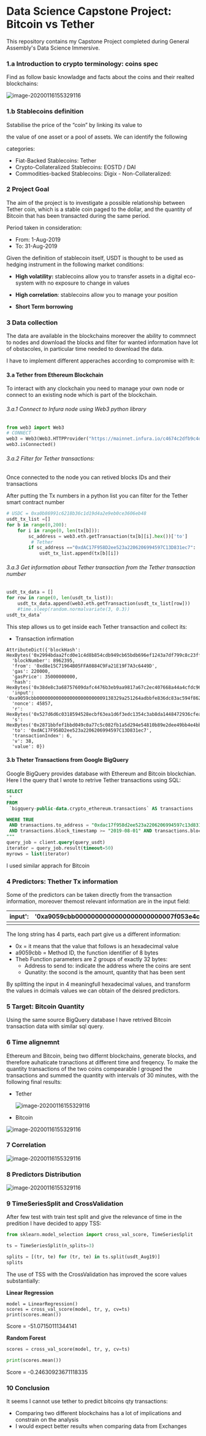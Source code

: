 # Data Science Capstone Project: Bitcoin vs Tether
This repository contains my Capstone Project completed during General Assembly's Data Science Immersive.

### 1.a Introduction to crypto terminology: coins spec
Find as follow basic knowladge and facts about the coins and their realted blockchains:

![image-20200116155329116](./coins_spec.png)



### 1.b Stablecoins definition

Sstabilise the price of the “coin” by linking its value to

the value of one asset or a pool of assets. We can identify the following

categories:

- Fiat-Backed Stablecoins: Tether
- Crypto-Collateralized Stablecoins: EOSTD / DAI
- Commodities-backed Stablecoins: Digix - Non-Collateralized:

### 2 Project Goal

The aim of the project is to investigate a possible relationship between Tether coin, which is a stable coin paged to the dollar, and the quantity of Bitcoin that has been transacted during the same period.

Period taken in consideration:

- From: 1-Aug-2019
- To: 31-Aug-2019

Given the definition of stablecoin itself, USDT is thought to be used as hedging instrument in the following market conditions:

- **High volatility:** stablecoins allow you to transfer assets in a digital eco-system with no exposure to change in values

- **High correlation**: stablecoins allow you to manage your position 
- **Short Term borrowing**

### 3 Data collection

The data are available in the blockchains moreover the ability to commnect to nodes and download the blocks and filter for wanted information have lot of obstacoles, in particular time needed to download the data.

I have to implement different apperaches according to compromise with it:

#### 3.a Tether from Ethereum Blockchain

To interact with any clockchain you need to manage your own node or connect to an existing node which is part of the blockchain.

###### 3.a.1 Connect to Infura node using Web3 python library

```python
from web3 import Web3
# CONNECT
web3 = Web3(Web3.HTTPProvider("https://mainnet.infura.io/c4674c2dfb9c4d62b92e662e1ef762db"))
web3.isConnected()
```

######  3.a.2 Filter for Tether transactions: 

Once connected to the node you can retived blocks IDs and their transactions

After putting the Tx numbers in a python list you can filter for the Tether smart contract number 

``` python
# USDC = 0xa0b86991c6218b36c1d19d4a2e9eb0ce3606eb48
usdt_tx_list =[]
for b in range(0,200):
    for i in range(0, len(tx[b])):
        sc_address = web3.eth.getTransaction(tx[b][i].hex())['to']
         # Tether
        if sc_address =="0xdAC17F958D2ee523a2206206994597C13D831ec7":
            usdt_tx_list.append(tx[b][i])
```

###### 3.a.3 Get information about Tether transaction from the Tether transaction number

``` python
usdt_tx_data = []
for row in range(0, len(usdt_tx_list)):
    usdt_tx_data.append(web3.eth.getTransaction(usdt_tx_list[row]))
    #time.sleep(random.normalvariate(3, 0.3))
usdt_tx_data`
```

This step allows us to get inside each Tether transaction and collect its:

- Transaction infirmation

```
AttributeDict({'blockHash': HexBytes('0x2994bdaa2fcd0e1c4d8b854cdb949cb65bdb696ef1243a7df799c8c23ff492d6'),
  'blockNumber': 8962395,
  'from': '0xd8e15C71964B05FFA0884C9Fa21E19F7A3c6449D',
  'gas': 220000,
  'gasPrice': 35000000000,
  'hash': HexBytes('0x38de8c3a68757609dafc4476b3eb9aa9817a67c2ec407668a44a4cfdc967b8e6'),
  'input': '0xa9059cbb0000000000000000000000009138329a251264adbbfe836dc83ac594f862bfe9000000000000000000000000000000000000000000000000000000003b9aca00',
  'nonce': 45857,
  'r': HexBytes('0x527d6d6c0318594528ecbf63ea1d6f3edc1354c3ab8da1448472936cfead5a3e'),
  's': HexBytes('0x2871bbfef1bbd049c0a77c5c082fb1a5d294e54810b89e2dee49bb4e4bb2fafe'),
  'to': '0xdAC17F958D2ee523a2206206994597C13D831ec7',
  'transactionIndex': 6,
  'v': 38,
  'value': 0})
```

#### 3.b Theter Transactions from Google BigQuery

Google BigQuery provides database with Ethereum and Bitcoin blockchian. Here I the query that I wrote to retrive Tether transactions using SQL:

``` sql
SELECT
 *
FROM
 `bigquery-public-data.crypto_ethereum.transactions` AS transactions

WHERE TRUE
 AND transactions.to_address = "0xdac17f958d2ee523a2206206994597c13d831ec7"
 AND transactions.block_timestamp >= "2019-08-01" AND transactions.block_timestamp <= "2019-08-02"
"""
query_job = client.query(query_usdt)
iterator = query_job.result(timeout=50)
myrows = list(iterator)
```

I used similar apprach for Bitcoin

### 4 Predictors: Thether Tx information

Some of the predictors can be taken directly from the transaction information, moreover themost relevant information are in the input field:

| input': | '0xa9059cbb0000000000000000000000007f053e4c0503629747d3e768dfb2eb1f63822d930000000000000000000000000000000000000000000000000000000007b41626', |
| ------- | :----------------------------------------------------------- |
|         |                                                              |

The long string has 4 parts, each part give us a different information:

- 0x = it means that the value that follows is an hexadecimal value
- a9059cbb =  Method ID, the function identifier of 8 bytes
- Theb Function parameters are 2 groups of exactly 32 bytes: 
  - Address to send to: indicate the address where the coins are sent 
  - Qunatity: the socond is the amount, quantity that has been sent

By splitting the input in 4 meaningfull hexadecimal values, and transform the values in dcimals values we can obtain of the deisred predictors.

### 5 Target: Bitcoin Quantity

Using the same source BigQuery database I have retrived Bitcoin transaction data with similar sql query.

### 6 Time alignemnt 

Ethereum and Bitcoin, being two differnt blockchains, generate blocks, and therefore auhaticate tranactions at different time and freqency. To make the quantity transactions of the two coins compearable I grouped the transactions and summed the quantity with intervals of 30 minutes, with the following final results: 

- Tether

  ![image-20200116155329116](./usdt_df.png)

- Bitcoin

![image-20200116155329116](./btc_df.png)





### 7 Correlation 

![image-20200116155329116](./corr.png)

### 8 Predictors Distribution

![image-20200116155329116](./dist.png)



### 9 TimeSeriesSplit and CrossValidation

After few test with train test split and give the relevance of time in the predition I have decided to appy TSS:

```python
from sklearn.model_selection import cross_val_score, TimeSeriesSplit

ts = TimeSeriesSplit(n_splits=3)

splits = [(tr, te) for (tr, te) in ts.split(usdt_Aug19)]
splits
```

The use of TSS with the CrossValidation has improved the score values substantially:

**Linear Regression**

``` 
model = LinearRegression()
scores = cross_val_score(model, tr, y, cv=ts)
print(scores.mean())
```

Score = -51.07150111344141

**Random Forest**

```python
scores = cross_val_score(model, tr, y, cv=ts)

print(scores.mean())
```

 Score = -0.24630923671118335



### 10 Conclusion

It seems I cannot use tether to predict bitcoins qty transactions:

- Comparing two different blockchains has a lot of implications and constrain on the analysis
- I would expect better results when comparing data from Exchanges 